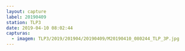 ```yaml
---
layout: capture
label: 20190409
station: TLP3
date: 2019-04-10 08:02:44
capturas:
  - imagem: TLP3/2019/201904/20190409/M20190410_080244_TLP_3P.jpg
---
```

